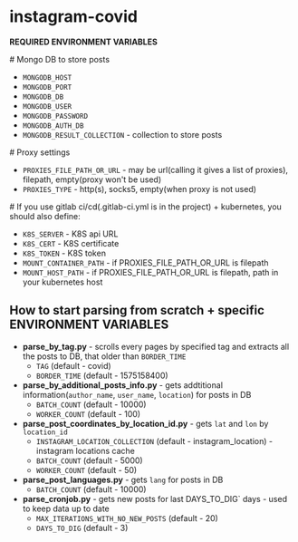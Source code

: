 # instagram-covid

<b>REQUIRED ENVIRONMENT VARIABLES</b>

\# Mongo DB to store posts
- `MONGODB_HOST`
- `MONGODB_PORT`
- `MONGODB_DB`
- `MONGODB_USER`
- `MONGODB_PASSWORD`
- `MONGODB_AUTH_DB`
- `MONGODB_RESULT_COLLECTION` - collection to store posts  

\# Proxy settings  
- `PROXIES_FILE_PATH_OR_URL` - may be url(calling it gives a list of proxies), filepath, empty(proxy won't be used)  
- `PROXIES_TYPE` - http(s), socks5, empty(when proxy is not used)  
 
\# If you use gitlab ci/cd(.gitlab-ci.yml is in the project) + kubernetes, you should also define:  
- `K8S_SERVER` - K8S api URL  
- `K8S_CERT` - K8S certificate  
- `K8S_TOKEN` - K8S token  
- `MOUNT_CONTAINER_PATH` - if PROXIES_FILE_PATH_OR_URL is filepath    
- `MOUNT_HOST_PATH` - if PROXIES_FILE_PATH_OR_URL is filepath, path in your kubernetes host  
## How to start parsing from scratch + specific ENVIRONMENT VARIABLES
- <b>parse_by_tag.py</b> - scrolls every pages by specified tag and extracts all the posts to DB, that older than `BORDER_TIME`
    - `TAG` (default - covid)
    - `BORDER_TIME` (default - 1575158400)  
- <b>parse_by_additional_posts_info.py</b> - gets addtitional information(`author_name`, `user_name`, `location`) for posts in DB  
    - `BATCH_COUNT` (default - 10000)  
    - `WORKER_COUNT` (default - 100)  
- <b>parse_post_coordinates_by_location_id.py</b> - gets `lat` and `lon` by `location_id`
    - `INSTAGRAM_LOCATION_COLLECTION` (default - instagram_location) - instagram locations cache  
    - `BATCH_COUNT` (default - 5000)  
    - `WORKER_COUNT` (default - 50)  
- <b>parse_post_languages.py</b> - gets `lang` for posts in DB  
    - `BATCH_COUNT` (default - 10000)  
- <b>parse_cronjob.py</b> - gets new posts for last DAYS_TO_DIG` days - used to keep data up to date  
    - `MAX_ITERATIONS_WITH_NO_NEW_POSTS` (default - 20)  
    - `DAYS_TO_DIG` (default - 3)  

